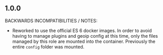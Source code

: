 ## 1.0.0

BACKWARDS INCOMPATIBILITIES / NOTES:

* Reworked to use the official ES 6 docker images. In order to avoid having to
manage plugins and geoip config at this time, only the files managed by this
role are mounted into the container.  Previously the entire `config` folder was
mounted.
